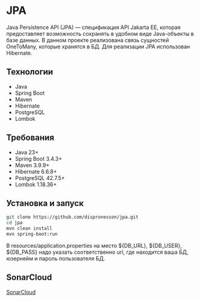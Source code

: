 # JPA
Java Persistence API (JPA) — спецификация API Jakarta EE, которая предоставляет возможность сохранять в удобном виде Java-объекты в базе данных.
В данном проекте реализована связь сущностей OneToMany, которые хранятся в БД. Для реализации JPA использован Hibernate.

## Технологии

- Java
- Spring Boot
- Maven
- Hibernate
- PostgreSQL
- Lombok

## Требования

- Java 23+
- Spring Boot 3.4.3+
- Maven 3.9.9+
- Hibernate 6.6.8+
- PostgreSQL 42.7.5+
- Lombok 1.18.36+

## Установка и запуск

```bash
git clone https://github.com/dispronesson/jpa.git
cd jpa
mvn clean install
mvn spring-boot:run
```
В resources/application.properties на место ${DB_URL}, ${DB_USER}, ${DB_PASS} надо указать соответственно url, где находится ваша БД, юзернейм и пароль пользователя БД.

## SonarCloud

[SonarCloud](https://sonarcloud.io/project/overview?id=dispronesson_jpa)
